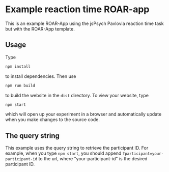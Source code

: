 # Example reaction time ROAR-app

This is an example ROAR-App using the jsPsych Pavlovia reaction time task but with the ROAR-App template.

## Usage

Type

```bash
npm install
```

to install dependencies. Then use

```bash
npm run build
```

to build the website in the `dist` directory. To view your website, type

```bash
npm start
```

which will open up your experiment in a browser and automatically update when you make changes to the source code.

## The query string

This example uses the query string to retrieve the participant ID. For example, when you type `npm start`, you should append `?participant=your-participant-id` to the url, where "your-participant-id" is the desired participant ID.
